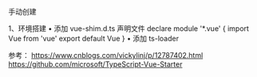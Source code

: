 手动创建

1、环境搭建
• 添加 vue-shim.d.ts 声明文件
declare module '*.vue' {
  import Vue from 'vue'
  export default Vue
}
• 添加 ts-loader

参考：
https://www.cnblogs.com/vickylinj/p/12787402.html
https://github.com/microsoft/TypeScript-Vue-Starter